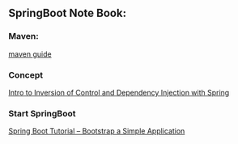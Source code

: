 ## SpringBoot Note Book:

### Maven:
[maven guide](https://spring.io/guides/gs/maven/)

### Concept
[Intro to Inversion of Control and Dependency Injection with Spring](https://www.baeldung.com/inversion-control-and-dependency-injection-in-spring)

### Start SpringBoot
[Spring Boot Tutorial – Bootstrap a Simple Application](https://www.baeldung.com/spring-boot-start)

